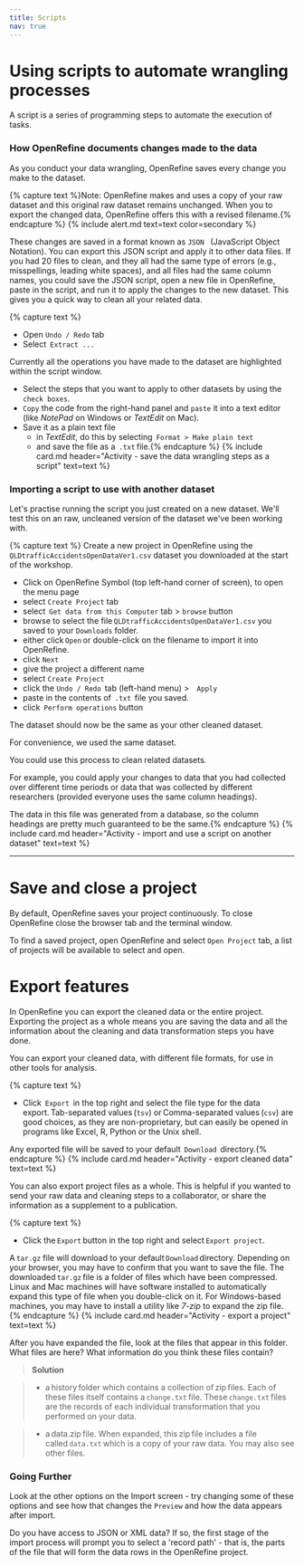 ```yaml
---
title: Scripts
nav: true
---
```

# Using scripts to automate wrangling processes

A script is a series of programming steps to automate the execution of tasks.

### How OpenRefine documents changes made to the data

As you conduct your data wrangling, OpenRefine saves every change you make to the dataset. 

{% capture text %}Note:
OpenRefine makes and uses a copy of your raw dataset and this original raw dataset remains unchanged. When you to export the changed data, OpenRefine offers this with a revised filename.{% endcapture %}
{% include alert.md text=text color=secondary %}

These changes are saved in a format known as  `JSON ` (JavaScript Object Notation). You can export this JSON script and apply it to other data files. If you had 20 files to clean, and they all had the same type of errors (e.g., misspellings, leading white spaces), and all files had the same column names, you could save the JSON script, open a new file in OpenRefine, paste in the script, and run it to apply the changes to the new dataset. This gives you a quick way to clean all your related data.

{% capture text %}
- Open  `Undo / Redo`  tab
- Select  `Extract ...`

Currently all the operations you have made to the dataset are highlighted within the script window.

- Select the steps that you want to apply to other datasets by using the `check boxes`.
- `Copy` the code from the right-hand panel and `paste` it into a text editor (like *NotePad* on Windows or *TextEdit* on Mac). 
- Save it as a plain text file
  - in *TextEdit*, do this by selecting  `Format > Make plain text` 
  - and save the file as a  `.txt` file.{% endcapture %} {% include card.md header="Activity - save the data wrangling steps as a script" text=text %}

### Importing a script to use with another dataset

Let's practise running the script you just created on a new dataset. We'll test this on an raw, uncleaned version of the dataset we've been working with.

{% capture text %}
Create a new project in OpenRefine using the  `QLDtrafficAccidentsOpenDataVer1.csv`  dataset you downloaded at the start of the workshop.
- Click on OpenRefine Symbol (top left-hand corner of screen), to open the menu page
- select  `Create Project`  tab
- select  `Get data from this Computer` tab >  `browse`  button
- browse to select the file `QLDtrafficAccidentsOpenDataVer1.csv` you saved to your `Downloads` folder.
- either click `Open` or double-click on the filename to import it into OpenRefine.
- click  `Next`
- give the project a different name 
- select  `Create Project`
- click the  `Undo / Redo`  tab (left-hand menu) >  ` Apply`
- paste in the contents of  `.txt`  file you saved.
- click  `Perform operations`  button

The dataset should now be the same as your other cleaned dataset.

For convenience, we used the same dataset.

You could use this process to clean related datasets.

For example, you could apply your changes to data that you had collected over different time periods or data that was collected by different researchers (provided everyone uses the same column headings).

The data in this file was generated from a database, so the column headings are pretty much guaranteed to be the same.{% endcapture %} {% include card.md header="Activity - import and use a script on another dataset" text=text %}

----

# Save and close a project

By default, OpenRefine saves your project continuously. To close OpenRefine close the browser tab and the terminal window.  

To find a saved project, open OpenRefine and select  `Open Project`  tab, a list of projects will be available to select and open.

# Export features

In OpenRefine you can export the cleaned data or the entire project. Exporting the project as a whole means you are saving the data and all the information about the cleaning and data transformation steps you have done. 

You can export your cleaned data, with different file formats, for use in other tools for analysis.

{% capture text %}
- Click  `Export`  in the top right and select the file type for the data export. Tab-separated values (`tsv`) or Comma-separated values (`csv`) are good choices, as they are non-proprietary, but can easily be opened in programs like Excel, R, Python or the Unix shell.

Any exported file will be saved to your default  `Download`  directory.{% endcapture %} {% include card.md header="Activity - export cleaned data" text=text %}

You can also export project files as a whole. This is helpful if you wanted to send your raw data and cleaning steps to a collaborator, or share the information as a supplement to a publication.

{% capture text %}
- Click the `Export` button in the top right and select `Export project`.

A `tar.gz` file will download to your default `Download` directory. Depending on your browser, you may have to confirm that you want to save the file. The downloaded `tar.gz` file is a folder of files which have been compressed. Linux and Mac machines will have software installed to automatically expand this type of file when you double-click on it. For Windows-based machines, you may have to install a utility like *7-zip* to expand the zip file.{% endcapture %} {% include card.md header="Activity - export a project" text=text %}

After you have expanded the file, look at the files that appear in this folder. What files are here? What information do you think these files contain?

> **Solution**

> - a history folder which contains a collection of zip files. Each of these files itself contains a `change.txt` file. 
> These `change.txt` files are the records of each individual transformation that you performed on your data.

> - a data.zip file. When expanded, this zip file includes a file called `data.txt` which is a copy of your raw data. You may also see other files.


### Going Further

Look at the other options on the Import screen - try changing some of these options and see how that changes the  `Preview`  and how the data appears after import.

Do you have access to JSON or XML data? If so, the first stage of the import process will prompt you to select a 'record path' - that is, the parts of the file that will form the data rows in the OpenRefine project. 

